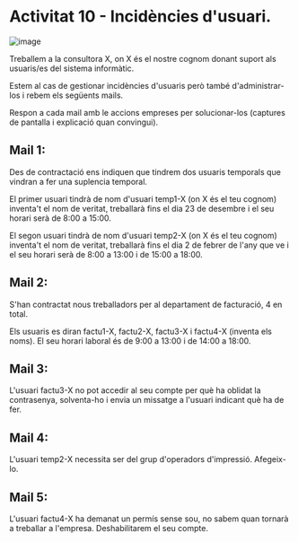 # Activitat 10 - Incidències d'usuari.

![image](https://github.com/XaSaFa/MP04/assets/110727546/6f55beee-862a-4a56-8672-e923a0a977fb)

Treballem a la consultora X, on X és el nostre cognom donant suport als usuaris/es del sistema informàtic.

Estem al cas de gestionar incidències d'usuaris però també d'administrar-los i rebem els següents mails.

Respon a cada mail amb le accions empreses per solucionar-los (captures de pantalla i explicació quan convingui).

## Mail 1:

Des de contractació ens indiquen que tindrem dos usuaris temporals que vindran a fer una suplencia temporal.

El primer usuari tindrà de nom d'usuari temp1-X (on X és el teu cognom) inventa't el nom de veritat, treballarà fins el dia 23 de desembre i el seu horari serà de 8:00 a 15:00.

El segon usuari tindrà de nom d'usuari temp2-X (on X és el teu cognom) inventa't el nom de veritat, treballarà fins el dia 2 de febrer de l'any que ve i el seu horari serà de 8:00 a 13:00 i de 15:00 a 18:00.

## Mail 2:

S'han contractat nous treballadors per al departament de facturació, 4 en total.

Els usuaris es diran factu1-X, factu2-X, factu3-X i factu4-X (inventa els noms). El seu horari laboral és de 9:00 a 13:00 i de 14:00 a 18:00.

## Mail 3:

L'usuari factu3-X no pot accedir al seu compte per què ha oblidat la contrasenya, solventa-ho i envia un missatge a l'usuari indicant què ha de fer.

## Mail 4:

L'usuari temp2-X necessita ser del grup d'operadors d'impressió. Afegeix-lo.

## Mail 5: 

L'usuari factu4-X ha demanat un permís sense sou, no sabem quan tornarà a treballar a l'empresa. Deshabilitarem el seu compte.
